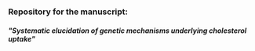### Repository for the manuscript: 

##### "Systematic elucidation of genetic mechanisms underlying cholesterol uptake"
